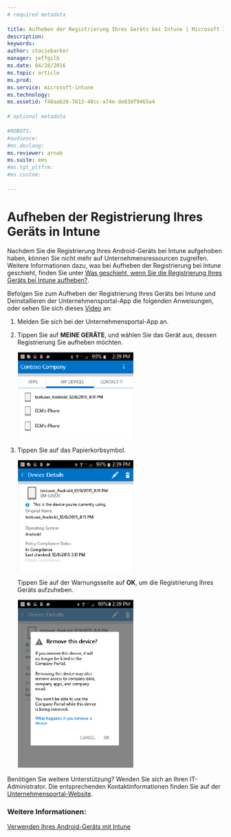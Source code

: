 ```yaml
---
# required metadata

title: Aufheben der Registrierung Ihres Geräts bei Intune | Microsoft Intune
description:
keywords:
author: staciebarker
manager: jeffgilb
ms.date: 04/28/2016
ms.topic: article
ms.prod:
ms.service: microsoft-intune
ms.technology:
ms.assetid: f40aab26-7613-48cc-a74e-de83df9465a4

# optional metadata

#ROBOTS:
#audience:
#ms.devlang:
ms.reviewer: arnab
ms.suite: ems
#ms.tgt_pltfrm:
#ms.custom:

---
```



# Aufheben der Registrierung Ihres Geräts in Intune

Nachdem Sie die Registrierung Ihres Android-Geräts bei Intune aufgehoben haben, können Sie nicht mehr auf Unternehmensressourcen zugreifen.  Weitere Informationen dazu, was bei Aufheben der Registrierung bei Intune geschieht, finden Sie unter [Was geschieht, wenn Sie die Registrierung Ihres Geräts bei Intune aufheben?](what-happens-if-you-unenroll-your-device-from-intune-android.md).

Befolgen Sie zum Aufheben der Registrierung Ihres Geräts bei Intune und Deinstallieren der Unternehmensportal-App die folgenden Anweisungen, oder sehen Sie sich dieses [Video](http://aka.ms/gyq2du) an:

1.  Melden Sie sich bei der Unternehmensportal-App an.

2.  Tippen Sie auf **MEINE GERÄTE**, und wählen Sie das Gerät aus, dessen Registrierung Sie aufheben möchten.

    ![android-company-portal-unenroll-choose-device](./media/andr-1-my-devices-choose.png)

3.  Tippen Sie auf das Papierkorbsymbol.

    ![android-company-portal-unenroll-tap-trash](./media/andr-2-tap-trashcan.png)

    Tippen Sie auf der Warnungsseite auf **OK**, um die Registrierung Ihres Geräts aufzuheben.

    ![android-company-portal-unenroll-warning](./media/andr-3-warning-about-remove.png)

Benötigen Sie weitere Unterstützung? Wenden Sie sich an Ihren IT-Administrator. Die entsprechenden Kontaktinformationen finden Sie auf der [Unternehmensportal-Website](http://portal.manage.microsoft.com).

### Weitere Informationen:
[Verwenden Ihres Android-Geräts mit Intune](using-your-android-device-with-intune.md)

<!--HONumber=Jun16_HO2-->


